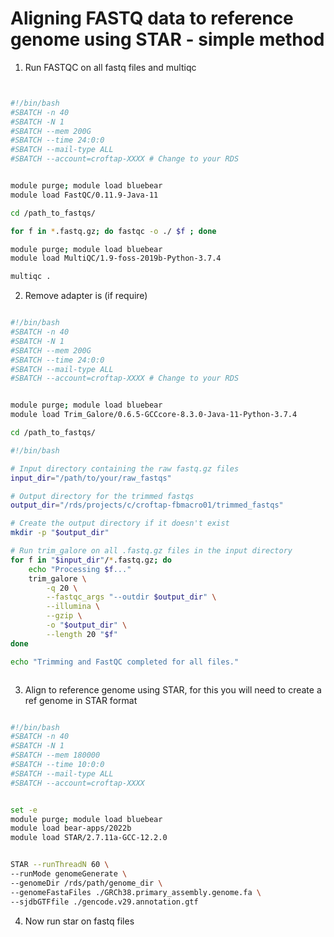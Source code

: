 # Aligning FASTQ data to reference genome using STAR - simple method


1. Run FASTQC on all fastq files and multiqc

```bash


#!/bin/bash
#SBATCH -n 40
#SBATCH -N 1
#SBATCH --mem 200G
#SBATCH --time 24:0:0
#SBATCH --mail-type ALL
#SBATCH --account=croftap-XXXX # Change to your RDS


module purge; module load bluebear
module load FastQC/0.11.9-Java-11

cd /path_to_fastqs/

for f in *.fastq.gz; do fastqc -o ./ $f ; done

module purge; module load bluebear
module load MultiQC/1.9-foss-2019b-Python-3.7.4

multiqc .

```


2. Remove adapter is (if require)

```bash

#!/bin/bash
#SBATCH -n 40
#SBATCH -N 1
#SBATCH --mem 200G
#SBATCH --time 24:0:0
#SBATCH --mail-type ALL
#SBATCH --account=croftap-XXXX # Change to your RDS


module purge; module load bluebear
module load Trim_Galore/0.6.5-GCCcore-8.3.0-Java-11-Python-3.7.4

cd /path_to_fastqs/

#!/bin/bash

# Input directory containing the raw fastq.gz files
input_dir="/path/to/your/raw_fastqs"

# Output directory for the trimmed fastqs
output_dir="/rds/projects/c/croftap-fbmacro01/trimmed_fastqs"

# Create the output directory if it doesn't exist
mkdir -p "$output_dir"

# Run trim_galore on all .fastq.gz files in the input directory
for f in "$input_dir"/*.fastq.gz; do
    echo "Processing $f..."
    trim_galore \
        -q 20 \
        --fastqc_args "--outdir $output_dir" \
        --illumina \
        --gzip \
        -o "$output_dir" \
        --length 20 "$f"
done

echo "Trimming and FastQC completed for all files."



```

3. Align to reference genome using STAR, for this you will need to create a ref genome in STAR format

```bash

#!/bin/bash
#SBATCH -n 40
#SBATCH -N 1
#SBATCH --mem 180000
#SBATCH --time 10:0:0
#SBATCH --mail-type ALL
#SBATCH --account=croftap-XXXX


set -e
module purge; module load bluebear
module load bear-apps/2022b
module load STAR/2.7.11a-GCC-12.2.0


STAR --runThreadN 60 \
--runMode genomeGenerate \
--genomeDir /rds/path/genome_dir \
--genomeFastaFiles ./GRCh38.primary_assembly.genome.fa \
--sjdbGTFfile ./gencode.v29.annotation.gtf


```



4. Now run star on fastq files

```bash





```
